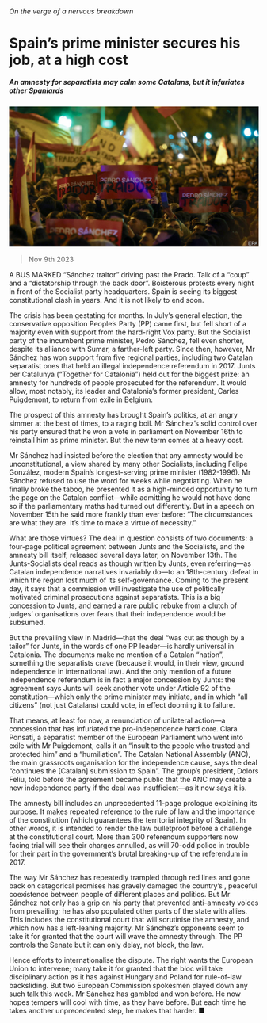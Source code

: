 ###### On the verge of a nervous breakdown

# Spain’s prime minister secures his job, at a high cost 

##### An amnesty for separatists may calm some Catalans, but it infuriates other Spaniards 

![image](images/20231111_EUP507.jpg) 

> Nov 9th 2023 

A BUS MARKED “Sánchez traitor” driving past the Prado. Talk of a “coup” and a “dictatorship through the back door”. Boisterous protests every night in front of the Socialist party headquarters. Spain is seeing its biggest constitutional clash in years. And it is not likely to end soon.

The crisis has been gestating for months. In July’s general election, the conservative opposition People’s Party (PP) came first, but fell short of a majority even with support from the hard-right Vox party. But the Socialist party of the incumbent prime minister, Pedro Sánchez, fell even shorter, despite its alliance with Sumar, a farther-left party. Since then, however, Mr Sánchez has won support from five regional parties, including two Catalan separatist ones that held an illegal independence referendum in 2017. Junts per Catalunya (“Together for Catalonia”) held out for the biggest prize: an amnesty for hundreds of people prosecuted for the referendum. It would allow, most notably, its leader and Catalonia’s former president, Carles Puigdemont, to return from exile in Belgium.

The prospect of this amnesty has brought Spain’s politics, at an angry simmer at the best of times, to a raging boil. Mr Sánchez’s solid control over his party ensured that he won a vote in parliament on November 16th to reinstall him as prime minister. But the new term comes at a heavy cost.

Mr Sánchez had insisted before the election that any amnesty would be unconstitutional, a view shared by many other Socialists, including Felipe González, modern Spain’s longest-serving prime minister (1982-1996). Mr Sánchez refused to use the word for weeks while negotiating. When he finally broke the taboo, he presented it as a high-minded opportunity to turn the page on the Catalan conflict—while admitting he would not have done so if the parliamentary maths had turned out differently. But in a speech on November 15th he said more frankly than ever before: “The circumstances are what they are. It’s time to make a virtue of necessity.”

What are those virtues? The deal in question consists of two documents: a four-page political agreement between Junts and the Socialists, and the amnesty bill itself, released several days later, on November 13th. The Junts-Socialists deal reads as though written by Junts, even referring—as Catalan independence narratives invariably do—to an 18th-century defeat in which the region lost much of its self-governance. Coming to the present day, it says that a commission will investigate the use of politically motivated criminal prosecutions against separatists. This is a big concession to Junts, and earned a rare public rebuke from a clutch of judges’ organisations over fears that their independence would be subsumed. 

But the prevailing view in Madrid—that the deal “was cut as though by a tailor” for Junts, in the words of one PP leader—is hardly universal in Catalonia. The documents make no mention of a Catalan “nation”, something the separatists crave (because it would, in their view, ground independence in international law). And the only mention of a future independence referendum is in fact a major concession by Junts: the agreement says Junts will seek another vote under Article 92 of the constitution—which only the prime minister may initiate, and in which “all citizens” (not just Catalans) could vote, in effect dooming it to failure.

That means, at least for now, a renunciation of unilateral action—a concession that has infuriated the pro-independence hard core. Clara Ponsatí, a separatist member of the European Parliament who went into exile with Mr Puigdemont, calls it an “insult to the people who trusted and protected him” and a “humiliation”. The Catalan National Assembly (ANC), the main grassroots organisation for the independence cause, says the deal “continues the [Catalan] submission to Spain”. The group’s president, Dolors Feliu, told  before the agreement became public that the ANC may create a new independence party if the deal was insufficient—as it now says it is. 

The amnesty bill includes an unprecedented 11-page prologue explaining its purpose. It makes repeated reference to the rule of law and the importance of the constitution (which guarantees the territorial integrity of Spain). In other words, it is intended to render the law bulletproof before a challenge at the constitutional court. More than 300 referendum supporters now facing trial will see their charges annulled, as will 70-odd police in trouble for their part in the government’s brutal breaking-up of the referendum in 2017. 

The way Mr Sánchez has repeatedly trampled through red lines and gone back on categorical promises has gravely damaged the country’s , peaceful coexistence between people of different places and politics. But Mr Sánchez not only has a grip on his party that prevented anti-amnesty voices from prevailing; he has also populated other parts of the state with allies. This includes the constitutional court that will scrutinise the amnesty, and which now has a left-leaning majority. Mr Sánchez’s opponents seem to take it for granted that the court will wave the amnesty through. The PP controls the Senate but it can only delay, not block, the law. 

Hence efforts to internationalise the dispute. The right wants the European Union to intervene; many take it for granted that the bloc will take disciplinary action as it has against Hungary and Poland for rule-of-law backsliding. But two European Commission spokesmen played down any such talk this week. Mr Sánchez has gambled and won before. He now hopes tempers will cool with time, as they have before. But each time he takes another unprecedented step, he makes that harder. ■


